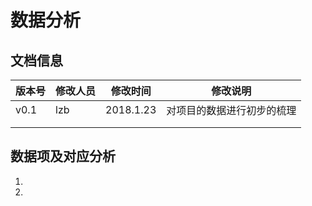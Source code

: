 # 数据分析

## 文档信息

| 版本号  | **修改人员** | **修改时间**  | **修改说明**      |
| ---- | -------- | --------- | ------------- |
| v0.1 | lzb      | 2018.1.23 | 对项目的数据进行初步的梳理 |
|      |          |           |               |
|      |          |           |               |

## 数据项及对应分析

1.  ​
2.  ​